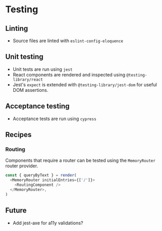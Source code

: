 # Testing

## Linting

- Source files are linted with `eslint-config-eloquence`

## Unit testing

- Unit tests are run using `jest`
- React components are rendered and inspected using `@testing-library/react`
- Jest's `expect` is extended with `@testing-library/jest-dom` for useful DOM
  assertions.

## Acceptance testing

- Acceptance tests are run using `cypress`

## Recipes

### Routing

Components that require a router can be tested using the `MemoryRouter` router
provider.

```js
const { queryByText } = render(
  <MemoryRouter initialEntries={['/']}>
    <RoutingComponent />
  </MemoryRouter>,
)
```

## Future

- Add jest-axe for a11y validations?

